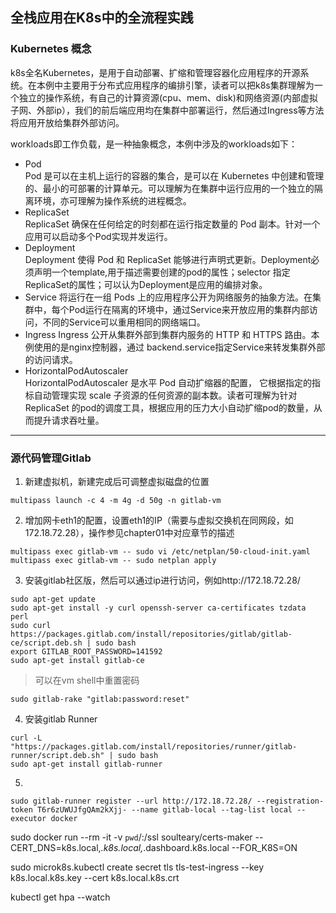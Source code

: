 ## 全栈应用在K8s中的全流程实践

### Kubernetes 概念
k8s全名Kubernetes，是用于自动部署、扩缩和管理容器化应用程序的开源系统。在本例中主要用于分布式应用程序的编排引擎，读者可以把k8s集群理解为一个独立的操作系统，有自己的计算资源(cpu、mem、disk)和网络资源(内部虚拟子网、外部ip），我们的前后端应用均在集群中部署运行，然后通过Ingress等方法将应用开放给集群外部访问。

workloads即工作负载，是一种抽象概念，本例中涉及的workloads如下：
- Pod  
    Pod 是可以在主机上运行的容器的集合，是可以在 Kubernetes 中创建和管理的、最小的可部署的计算单元。可以理解为在集群中运行应用的一个独立的隔离环境，亦可理解为操作系统的进程概念。
- ReplicaSet  
    ReplicaSet 确保在任何给定的时刻都在运行指定数量的 Pod 副本。针对一个应用可以启动多个Pod实现并发运行。
- Deployment  
    Deployment 使得 Pod 和 ReplicaSet 能够进行声明式更新。Deployment必须声明一个template,用于描述需要创建的pod的属性；selector 指定ReplicaSet的属性；可以认为Deployment是应用的编排对象。
- Service
    将运行在一组 Pods 上的应用程序公开为网络服务的抽象方法。在集群中，每个Pod运行在隔离的环境中，通过Service来开放应用的集群内部访问，不同的Service可以重用相同的网络端口。
- Ingress
    Ingress 公开从集群外部到集群内服务的 HTTP 和 HTTPS 路由。本例使用的是nginx控制器，通过 backend.service指定Service来转发集群外部的访问请求。
- HorizontalPodAutoscaler  
    HorizontalPodAutoscaler 是水平 Pod 自动扩缩器的配置， 它根据指定的指标自动管理实现 scale 子资源的任何资源的副本数。读者可理解为针对ReplicaSet 的pod的调度工具，根据应用的压力大小自动扩缩pod的数量，从而提升请求吞吐量。
---
### 源代码管理Gitlab
1. 新建虚拟机，新建完成后可调整虚拟磁盘的位置
```
multipass launch -c 4 -m 4g -d 50g -n gitlab-vm
```
2. 增加网卡eth1的配置，设置eth1的IP（需要与虚拟交换机在同网段，如172.18.72.28），操作参见chapter01中对应章节的描述
```
multipass exec gitlab-vm -- sudo vi /etc/netplan/50-cloud-init.yaml
multipass exec gitlab-vm -- sudo netplan apply
```
3. 安装gitlab社区版，然后可以通过ip进行访问，例如http://172.18.72.28/
```
sudo apt-get update
sudo apt-get install -y curl openssh-server ca-certificates tzdata perl
sudo curl https://packages.gitlab.com/install/repositories/gitlab/gitlab-ce/script.deb.sh | sudo bash
export GITLAB_ROOT_PASSWORD=141592
sudo apt-get install gitlab-ce
```
> 可以在vm shell中重置密码
```
sudo gitlab-rake "gitlab:password:reset"
```
4. 安装gitlab Runner
```
curl -L "https://packages.gitlab.com/install/repositories/runner/gitlab-runner/script.deb.sh" | sudo bash
sudo apt-get install gitlab-runner
```
5.
```
sudo gitlab-runner register --url http://172.18.72.28/ --registration-token T6r6zUWUJfgQAm2kXjj- --name gitlab-local --tag-list local --executor docker 
```

sudo docker run --rm -it -v `pwd`/:/ssl soulteary/certs-maker --CERT_DNS=k8s.local,*.k8s.local,*.dashboard.k8s.local --FOR_K8S=ON 

sudo microk8s.kubectl create secret tls tls-test-ingress --key k8s.local.k8s.key --cert k8s.local.k8s.crt


kubectl get hpa --watch